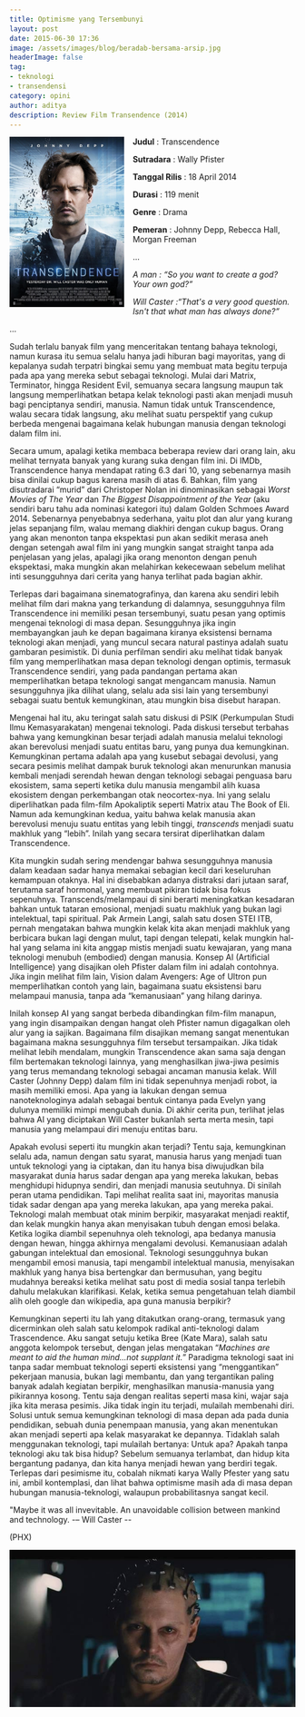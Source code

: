 ```yaml
---
title: Optimisme yang Tersembunyi
layout: post
date: 2015-06-30 17:36
image: /assets/images/blog/beradab-bersama-arsip.jpg
headerImage: false
tag:
- teknologi
- transendensi
category: opini
author: aditya
description: Review Film Transendence (2014)
---
```

<img class="image" src="/assets/images/film/transendence.jpg" alt="cover film Transendence" height="300px" align="left" style="PADDING-RIGHT: 15px;">
		
__Judul__	     : Transcendence 

__Sutradara__     : Wally Pfister 

__Tanggal Rilis__ : 18 April 2014 

__Durasi__        : 119 menit 

__Genre__         : Drama  

__Pemeran__       : Johnny Depp, Rebecca Hall, Morgan Freeman

...

_A man : “So you want to create a god? Your own god?”_

_Will Caster :“That's a very good question. Isn't that what man has always done?”_

...

Sudah terlalu banyak film yang menceritakan tentang bahaya teknologi, namun kurasa itu semua selalu hanya jadi hiburan bagi mayoritas, yang di kepalanya sudah terpatri bingkai semu yang membuat mata begitu terpuja pada apa yang mereka sebut sebagai teknologi. Mulai dari Matrix, Terminator, hingga Resident Evil, semuanya secara langsung maupun tak langsung memperlihatkan betapa kelak teknologi pasti akan menjadi musuh bagi penciptanya sendiri, manusia. Namun tidak untuk Transcendence, walau secara tidak langsung, aku melihat suatu perspektif yang cukup berbeda mengenai bagaimana kelak hubungan manusia dengan teknologi dalam film ini.

Secara umum, apalagi ketika membaca beberapa review dari orang lain, aku melihat ternyata banyak yang kurang suka dengan film ini. Di IMDb, Transcendence hanya mendapat rating 6.3 dari 10, yang sebenarnya masih bisa dinilai cukup bagus karena masih di atas 6. Bahkan, film yang disutradarai “murid” dari Christoper Nolan ini dinominasikan sebagai _Worst Movies of The Year_ dan _The Biggest Disappointment of the Year_ (aku sendiri baru tahu ada nominasi kategori itu) dalam Golden Schmoes Award 2014. Sebenarnya penyebabnya sederhana, yaitu plot dan alur yang kurang jelas sepanjang film, walau memang diakhiri dengan cukup bagus. Orang yang akan menonton tanpa ekspektasi pun akan sedikit merasa aneh dengan setengah awal film ini yang mungkin sangat straight tanpa ada penjelasan yang jelas, apalagi jika orang menonton dengan penuh ekspektasi, maka mungkin akan melahirkan kekecewaan sebelum melihat inti sesungguhnya dari cerita yang hanya terlihat pada bagian akhir.

Terlepas dari bagaimana sinematografinya, dan karena aku sendiri lebih melihat film dari makna yang terkandung di dalamnya, sesungguhnya film Transcendence ini memiliki pesan tersembunyi, suatu pesan yang optimis mengenai teknologi di masa depan. Sesungguhnya jika ingin membayangkan jauh ke depan bagaimana kiranya eksistensi bernama teknologi akan menjadi, yang muncul secara natural pastinya adalah suatu gambaran pesimistik. Di dunia perfilman sendiri aku melihat tidak banyak film yang memperlihatkan masa depan teknologi dengan optimis, termasuk Transcendence sendiri, yang pada pandangan pertama akan memperlihatkan betapa teknologi sangat mengancam manusia. Namun sesungguhnya jika dilihat ulang, selalu ada sisi lain yang tersembunyi sebagai suatu bentuk kemungkinan, atau mungkin bisa disebut harapan.

Mengenai hal itu, aku teringat salah satu diskusi di PSIK (Perkumpulan Studi Ilmu Kemasyarakatan) mengenai teknologi. Pada diskusi tersebut terbahas bahwa yang kemungkinan besar terjadi adalah manusia melalui teknologi akan berevolusi menjadi suatu entitas baru, yang punya dua kemungkinan. Kemungkinan pertama adalah apa yang kusebut sebagai devolusi, yang secara pesimis melihat dampak buruk teknologi akan menurunkan manusia kembali menjadi serendah hewan dengan teknologi sebagai penguasa baru ekosistem, sama seperti ketika dulu manusia mengambil alih kuasa ekosistem dengan perkembangan otak neocortex-nya. Ini yang selalu diperlihatkan pada film-film Apokaliptik seperti Matrix atau The Book of Eli. Namun ada kemungkinan kedua, yaitu bahwa kelak manusia akan berevolusi menuju suatu entitas yang lebih tinggi, _transcends_ menjadi suatu makhluk yang “lebih”. Inilah yang secara tersirat diperlihatkan dalam Transcendence.

Kita mungkin sudah sering mendengar bahwa sesungguhnya manusia dalam keadaan sadar hanya memakai sebagian kecil dari keseluruhan kemampuan otaknya. Hal ini disebabkan adanya distraksi dari jutaan saraf, terutama saraf hormonal, yang membuat pikiran tidak bisa fokus sepenuhnya. Transcends/melampaui di sini berarti meningkatkan kesadaran bahkan untuk tataran emosional, menjadi suatu makhluk yang bukan lagi intelektual, tapi spiritual. Pak Armein Langi, salah satu dosen STEI ITB, pernah mengatakan bahwa mungkin kelak kita akan menjadi makhluk yang berbicara bukan lagi dengan mulut, tapi dengan telepati, kelak mungkin hal-hal yang selama ini kita anggap mistis menjadi suatu kewajaran, yang mana teknologi menubuh (embodied) dengan manusia. Konsep AI  (Artificial Intelligence) yang disajikan oleh Pfister dalam film ini adalah contohnya. Jika ingin melihat film lain, Vision dalam Avengers: Age of Ultron pun memperlihatkan contoh yang lain, bagaimana suatu eksistensi baru melampaui manusia, tanpa ada “kemanusiaan” yang hilang darinya.

Inilah konsep AI yang sangat berbeda dibandingkan film-film manapun, yang ingin disampaikan dengan hangat oleh Pfister namun digagalkan oleh alur yang ia sajikan. Bagaimana film disajikan memang sangat menentukan bagaimana makna sesungguhnya film tersebut tersampaikan. Jika tidak melihat lebih mendalam, mungkin Transcendence akan sama saja dengan film bertemakan teknologi lainnya, yang menghasilkan jiwa-jiwa pesimis yang terus memandang teknologi sebagai ancaman manusia kelak. Will Caster (Johnny Depp) dalam film ini tidak sepenuhnya menjadi robot, ia masih memiliki emosi. Apa yang ia lakukan dengan semua nanoteknologinya adalah sebagai bentuk cintanya pada Evelyn yang dulunya memiliki mimpi mengubah dunia. Di akhir cerita pun, terlihat jelas bahwa AI yang diciptakan Will Caster bukanlah serta merta mesin, tapi manusia yang melampaui diri menuju entitas baru.

Apakah evolusi seperti itu mungkin akan terjadi? Tentu saja, kemungkinan selalu ada, namun dengan satu syarat, manusia harus yang menjadi tuan untuk teknologi yang ia ciptakan, dan itu hanya bisa diwujudkan bila masyarakat dunia harus sadar dengan apa yang mereka lakukan, bebas menghidupi hidupnya sendiri, dan menjadi manusia seutuhnya. Di sinilah peran utama pendidikan. Tapi melihat realita saat ini, mayoritas manusia tidak sadar dengan apa yang mereka lakukan, apa yang mereka pakai. Teknologi malah membuat otak minim berpikir, masyarakat menjadi reaktif, dan kelak mungkin hanya akan menyisakan tubuh dengan emosi belaka. Ketika logika diambil sepenuhnya oleh teknologi, apa bedanya manusia dengan hewan, hingga akhirnya mengalami devolusi. Kemanusiaan adalah gabungan intelektual dan emosional. Teknologi sesungguhnya bukan mengambil emosi manusia, tapi mengambil intelektual manusia, menyisakan makhluk yang hanya bisa bertengkar dan bermusuhan, yang begitu mudahnya bereaksi ketika melihat satu post di media sosial tanpa terlebih dahulu melakukan klarifikasi. Kelak, ketika semua pengetahuan telah diambil alih oleh google dan wikipedia, apa guna manusia berpikir?

Kemungkinan seperti itu lah yang ditakutkan orang-orang, termasuk yang dicerminkan oleh salah satu kelompok radikal anti-teknologi dalam Trascendence. Aku sangat setuju ketika Bree (Kate Mara), salah satu anggota kelompok tersebut, dengan jelas mengatakan “_Machines are meant to aid the human mind...not supplant it._” Paradigma teknologi saat ini tanpa sadar membuat teknologi seperti eksistensi yang “menggantikan” pekerjaan manusia, bukan lagi membantu, dan yang tergantikan paling banyak adalah kegiatan berpikir, menghasilkan manusia-manusia yang pikirannya kosong. Tentu saja dengan realitas seperti masa kini, wajar saja jika kita merasa pesimis. Jika tidak ingin itu terjadi, mulailah membenahi diri. Solusi untuk semua kemungkinan teknologi di masa depan ada pada dunia pendidikan, sebuah dunia penempaan manusia, yang akan menentukan akan menjadi seperti apa kelak masyarakat ke depannya. Tidaklah salah menggunakan teknologi, tapi mulailah bertanya: Untuk apa? Apakah tanpa teknologi aku tak bisa hidup? Sebelum semuanya terlambat, dan hidup kita bergantung padanya, dan kita hanya menjadi hewan yang berdiri tegak. Terlepas dari pesimisme itu, cobalah nikmati karya Wally Pfester yang satu ini, ambil kontemplasi, dan lihat bahwa optimisme masih ada di masa depan hubungan manusia-teknologi, walaupun probabilitasnya sangat kecil.

"Maybe it was all invevitable. An unavoidable collision between mankind and technology. -– Will Caster --

(PHX)

<img class="image" src="/assets/images/film/transendence-1.jpg" alt="Alt Text">